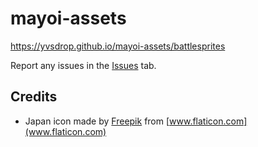 # mayoi-assets
https://yvsdrop.github.io/mayoi-assets/battlesprites

Report any issues in the [Issues](https://github.com/yvsdrop/mayoi-assets/issues) tab.

## Credits

* Japan icon made by [Freepik](https://www.flaticon.com/authors/freepik) from
[www.flaticon.com](www.flaticon.com)